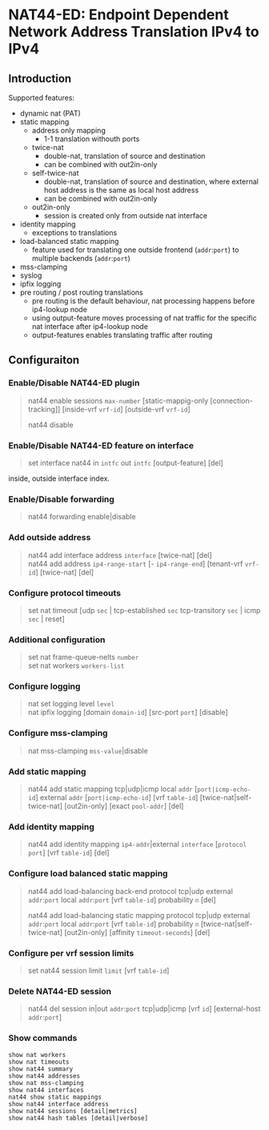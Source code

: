 # NAT44-ED: Endpoint Dependent Network Address Translation IPv4 to IPv4

## Introduction

Supported features:
  - dynamic nat (PAT)
  - static mapping
    - address only mapping
        - 1-1 translation withouth ports
    - twice-nat
        - double-nat, translation of source and destination
        - can be combined with out2in-only
    - self-twice-nat
        - double-nat, translation of source and destination, where
        external host address is the same as local host address
        - can be combined with out2in-only
    - out2in-only
       - session is created only from outside nat interface
  - identity mapping
       - exceptions to translations
  - load-balanced static mapping
    - feature used for translating one outside frontend (`addr`:`port`)
      to multiple backends (`addr`:`port`)
  - mss-clamping
  - syslog
  - ipfix logging
  - pre routing / post routing translations
    - pre routing is the default behaviour, nat processing happens
      before ip4-lookup node
    - using output-feature moves processing of nat traffic for the
      specific nat interface after ip4-lookup node
    - output-features enables translating traffic after routing 

## Configuraiton

### Enable/Disable NAT44-ED plugin

> nat44 enable sessions `max-number` [static-mappig-only [connection-tracking]]
[inside-vrf `vrf-id`] [outside-vrf `vrf-id`]
> 
> nat44 disable

### Enable/Disable NAT44-ED feature on interface

> set interface nat44 in `intfc` out `intfc` [output-feature] [del]

inside, outside interface index.

### Enable/Disable forwarding

> nat44 forwarding enable|disable

### Add outside address

> nat44 add interface address `interface` [twice-nat] [del]  
nat44 add address `ip4-range-start` [- `ip4-range-end`]
[tenant-vrf `vrf-id`] [twice-nat] [del]

### Configure protocol timeouts

> set nat timeout [udp `sec` | tcp-established `sec` tcp-transitory `sec`
| icmp `sec` | reset]

### Additional configuration

> set nat frame-queue-nelts `number`  
set nat workers `workers-list`

### Configure logging

> nat set logging level `level`  
nat ipfix logging [domain `domain-id`] [src-port `port`] [disable]

### Configure mss-clamping

> nat mss-clamping `mss-value`|disable

### Add static mapping

> nat44 add static mapping tcp|udp|icmp local `addr` [`port|icmp-echo-id`]
external `addr` [`port|icmp-echo-id`] [vrf `table-id`]
[twice-nat|self-twice-nat] [out2in-only] [exact `pool-addr`] [del]

### Add identity mapping

> nat44 add identity mapping `ip4-addr`|external `interface`
[`protocol` `port`] [vrf `table-id`] [del]

### Configure load balanced static mapping

> nat44 add load-balancing back-end protocol tcp|udp external `addr`:`port`
local `addr`:`port` [vrf `table-id`] probability `n` [del]
> 
> nat44 add load-balancing static mapping protocol tcp|udp  external
`addr`:`port` local `addr`:`port` [vrf `table-id`] probability `n`
[twice-nat|self-twice-nat] [out2in-only] [affinity `timeout-seconds`] [del]

### Configure per vrf session limits

> set nat44 session limit `limit` [vrf `table-id`]

### Delete NAT44-ED session

> nat44 del session in|out `addr`:`port` tcp|udp|icmp [vrf `id`]
[external-host `addr`:`port`]

### Show commands

```
show nat workers
show nat timeouts
show nat44 summary
show nat44 addresses
show nat mss-clamping
show nat44 interfaces
nat44 show static mappings
show nat44 interface address
show nat44 sessions [detail|metrics]
show nat44 hash tables [detail|verbose]
```
